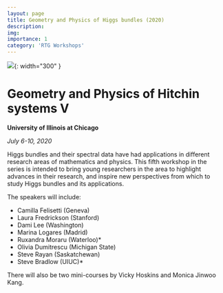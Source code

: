 ```yaml
---
layout: page
title: Geometry and Physics of Higgs bundles (2020)
description: 
img: 
importance: 1
category: 'RTG Workshops'
---
```


![]({{site.baseurl}}/assets/img/geo_phys_2020.png){: width="300" }

# Geometry and Physics of Hitchin systems V

**University of Illinois at Chicago**

*July 6-10, 2020*

Higgs bundles and their spectral data have had applications in different research areas of mathematics and physics. This fifth workshop in the series is intended to bring young researchers in the area to highlight advances in their research, and inspire new perspectives from which to study Higgs bundles and its applications. 

The speakers will include:

* Camilla Felisetti (Geneva)
* Laura Fredrickson (Stanford)
* Dami Lee (Washington)
* Marina Logares (Madrid)
* Ruxandra Moraru (Waterloo)*
* Olivia Dumitrescu (Michigan State)
* Steve Rayan (Saskatchewan) 
* Steve Bradlow (UIUC)* 

There will also be two mini-courses by Vicky Hoskins and Monica Jinwoo Kang.

